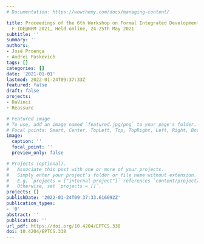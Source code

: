 ```yaml
---
# Documentation: https://wowchemy.com/docs/managing-content/

title: Proceedings of the 6th Workshop on Formal Integrated Development Environment,
  F-IDE@NFM 2021, Held online, 24-25th May 2021
subtitle: ''
summary: ''
authors:
- José Proença
- Andrei Paskevich
tags: []
categories: []
date: '2021-01-01'
lastmod: 2022-01-24T09:37:33Z
featured: false
draft: false
projects:
- DaVinci
- Reassure

# Featured image
# To use, add an image named `featured.jpg/png` to your page's folder.
# Focal points: Smart, Center, TopLeft, Top, TopRight, Left, Right, BottomLeft, Bottom, BottomRight.
image:
  caption: ''
  focal_point: ''
  preview_only: false

# Projects (optional).
#   Associate this post with one or more of your projects.
#   Simply enter your project's folder or file name without extension.
#   E.g. `projects = ["internal-project"]` references `content/project/deep-learning/index.md`.
#   Otherwise, set `projects = []`.
projects: []
publishDate: '2022-01-24T09:37:33.616092Z'
publication_types:
- '0'
abstract: ''
publication: ''
url_pdf: https://doi.org/10.4204/EPTCS.338
doi: 10.4204/EPTCS.338
---
```

